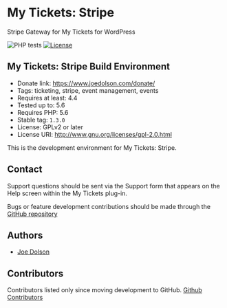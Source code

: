 # My Tickets: Stripe

Stripe Gateway for My Tickets for WordPress

![PHP tests](https://github.com/joedolson/my-tickets-stripe/workflows/PHP%20tests/badge.svg) [![License](https://img.shields.io/badge/license-GPL--2.0%2B-green.svg)](https://www.gnu.org/license/gpl-2.0.html)

## My Tickets: Stripe Build Environment

* Donate link: https://www.joedolson.com/donate/
* Tags: ticketing, stripe, event management, events
* Requires at least: 4.4
* Tested up to: 5.6
* Requires PHP: 5.6
* Stable tag: `1.3.0`
* License: GPLv2 or later
* License URI: http://www.gnu.org/licenses/gpl-2.0.html

This is the development environment for My Tickets: Stripe.

## Contact

Support questions should be sent via the Support form that appears on the Help screen within the My Tickets plug-in.

Bugs or feature development contributions should be made through the [GitHub repository](https://github.com/joedolson/my-tickets-stripe/issues)

## Authors

* [Joe Dolson](https://www.joedolson.com)

## Contributors

Contributors listed only since moving development to GitHub. [Github Contributors](https://github.com/joedolson/my-tickets-stripe/graphs/contributors)
